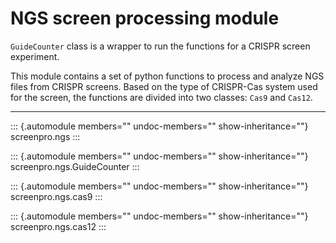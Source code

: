 # NGS screen processing module

`GuideCounter` class is a wrapper to run the functions for a
CRISPR screen experiment.

This module contains a set of python functions to process and analyze
NGS files from CRISPR screens. Based on the type of CRISPR-Cas system
used for the screen, the functions are divided into two classes:
`Cas9` and `Cas12`.

------------------------------------------------------------------------

::: {.automodule members="" undoc-members="" show-inheritance=""}
screenpro.ngs
:::

::: {.automodule members="" undoc-members="" show-inheritance=""}
screenpro.ngs.GuideCounter
:::

::: {.automodule members="" undoc-members="" show-inheritance=""}
screenpro.ngs.cas9
:::

::: {.automodule members="" undoc-members="" show-inheritance=""}
screenpro.ngs.cas12
:::

